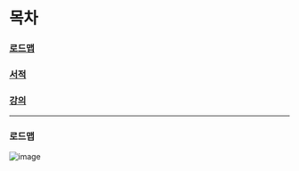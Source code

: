 # 목차

### [로드맵](#로드맵)
### [서적](https://github.com/dev-wooyeon/archive/blob/main/backend/book/README.md#목차)
### [강의](https://github.com/dev-wooyeon/archive/blob/main/backend/course/README.md#목차目次)

---
### 로드맵
![image](https://github.com/dev-wooyeon/archive/assets/50124623/db709bab-2b68-4abd-9dfd-45b15dd3ac48)
